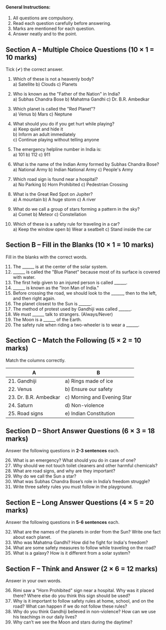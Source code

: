 #### **General Instructions:**  
1. All questions are compulsory.  
2. Read each question carefully before answering.  
3. Marks are mentioned for each question.  
4. Answer neatly and to the point.  
 
## **Section A – Multiple Choice Questions (10 × 1 = 10 marks)**  

Tick (✔) the correct answer.  

1. Which of these is not a heavenly body?  
   a) Satellite     b) Clouds     c) Planets  
   
2. Who is known as the "Father of the Nation" in India?  
   a) Subhas Chandra Bose     b) Mahatma Gandhi     c) Dr. B.R. Ambedkar  
   
3. Which planet is called the "Red Planet"?  
   a) Venus     b) Mars     c) Neptune  
   
4. What should you do if you get hurt while playing?  
   a) Keep quiet and hide it  
   b) Inform an adult immediately  
   c) Continue playing without telling anyone  
   
5. The emergency helpline number in India is:  
   a) 101     b) 112     c) 911  
   
6. What is the name of the Indian Army formed by Subhas Chandra Bose?  
   a) National Army     b) Indian National Army     c) People's Army  
   
7. Which road sign is found near a hospital?  
   a) No Parking     b) Horn Prohibited     c) Pedestrian Crossing  
   
8. What is the Great Red Spot on Jupiter?  
   a) A mountain     b) A huge storm     c) A river  
   
9. What do we call a group of stars forming a pattern in the sky?  
   a) Comet     b) Meteor     c) Constellation  
   
10. Which of these is a safety rule for traveling in a car?  
   a) Keep the window open     b) Wear a seatbelt     c) Stand inside the car  
 
## **Section B – Fill in the Blanks (10 × 1 = 10 marks)**  

Fill in the blanks with the correct words.  

11. The ______ is at the center of the solar system.  
12. ______ is called the "Blue Planet" because most of its surface is covered with water.  
13. The first help given to an injured person is called ______.  
14. ______ is known as the "Iron Man of India."  
15. Before crossing the road, we should look to the ______, then to the left, and then right again.  
16. The planet closest to the Sun is ______.  
17. The method of protest used by Gandhiji was called ______.  
18. We must ______ talk to strangers. (Always/Never)  
19. The Moon is a ______ of the Earth.  
20. The safety rule when riding a two-wheeler is to wear a ______.  
 
## **Section C – Match the Following (5 × 2 = 10 marks)**  

Match the columns correctly.  

| A | B |  
|---|---|  
| 21. Gandhiji | a) Rings made of ice |  
| 22. Venus | b) Ensure our safety |  
| 23. Dr. B.R. Ambedkar | c) Morning and Evening Star |  
| 24. Saturn | d) Non-violence |  
| 25. Road signs | e) Indian Constitution |  
 
## **Section D – Short Answer Questions (6 × 3 = 18 marks)**  

Answer the following questions in **2-3 sentences** each.  

26. What is an emergency? What should you do in case of one?  
27. Why should we not touch toilet cleaners and other harmful chemicals?  
28. What are road signs, and why are they important?  
29. Why do we call the Sun a star?  
30. What was Subhas Chandra Bose’s role in India’s freedom struggle?  
31. Write three safety rules you must follow in the playground.  
 
## **Section E – Long Answer Questions (4 × 5 = 20 marks)**  

Answer the following questions in **5-6 sentences** each.  

32. What are the names of the planets in order from the Sun? Write one fact about each planet.  
33. Who was Mahatma Gandhi? How did he fight for India's freedom?  
34. What are some safety measures to follow while traveling on the road?  
35. What is a galaxy? How is it different from a solar system?  
 
## **Section F – Think and Answer (2 × 6 = 12 marks)**  

Answer in your own words.  

36. Rimi saw a "Horn Prohibited" sign near a hospital. Why was it placed there? Where else do you think this sign should be used?
37. Why is it important to follow safety rules at home, school, and on the road? What can happen if we do not follow these rules?
38. Why do you think Gandhiji believed in non-violence? How can we use his teachings in our daily lives?
39. Why can’t we see the Moon and stars during the daytime?  
